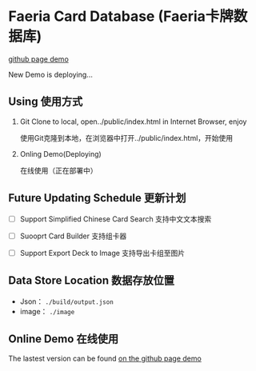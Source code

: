 # Faeria Card Database (Faeria卡牌数据库)

[github page demo](https://zdf0221.github.io/faeria-cards/)

New Demo is deploying...

## Using 使用方式

1. Git Clone to local, open../public/index.html in Internet Browser, enjoy  

    使用Git克隆到本地，在浏览器中打开../public/index.html，开始使用

1. Onling Demo(Deploying)

    在线使用（正在部署中）

## Future Updating Schedule 更新计划

- [ ] Support Simplified Chinese Card Search  支持中文文本搜索

- [ ] Suooprt Card Builder  支持组卡器

- [ ] Support Export Deck to Image  支持导出卡组至图片

## Data Store Location 数据存放位置

- Json： `./build/output.json`
- image： `./image`

## Online Demo 在线使用

The lastest version can be found [on the github page demo](https://zdf0221.github.io/faeria-cards/)
